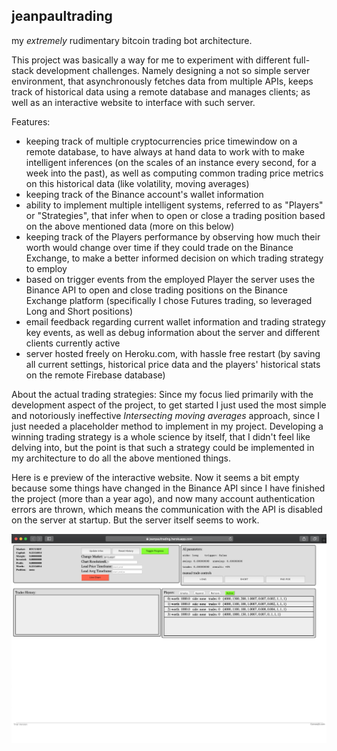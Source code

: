 ## jeanpaultrading
my *extremely* rudimentary bitcoin trading bot architecture.

This project was basically a way for me to experiment with different full-stack development challenges. Namely designing a not so simple server environment, that asynchronously fetches data from multiple APIs, keeps track of historical data using a remote database and manages clients; as well as an interactive website to interface with such server.

Features:
- keeping track of multiple cryptocurrencies price timewindow on a remote database, to have always at hand data to work with to make intelligent inferences (on the scales of an instance every second, for a week into the past), as well as computing common trading price metrics on this historical data (like volatility, moving averages)
- keeping track of the Binance account's wallet information
- ability to implement multiple intelligent systems, referred to as "Players" or "Strategies", that infer when to open or close a trading position based on the above mentioned data (more on this below)
- keeping track of the Players performance by observing how much their worth would change over time if they could trade on the Binance Exchange, to make a better informed decision on which trading strategy to employ
- based on trigger events from the employed Player the server uses the Binance API to open and close trading positions on the Binance Exchange platform (specifically I chose Futures trading, so leveraged Long and Short positions)
- email feedback regarding current wallet information and trading strategy key events, as well as debug information about the server and different clients currently active
- server hosted freely on Heroku.com, with hassle free restart (by saving all current settings, historical price data and the players' historical stats on the remote Firebase database)

About the actual trading strategies: Since my focus lied primarily with the development aspect of the project, to get started I just used the most simple and notoriously ineffective *Intersecting moving averages* approach, since I just needed a placeholder method to implement in my project. Developing a winning trading strategy is a whole science by itself, that I didn't feel like delving into, but the point is that such a strategy could be implemented in my architecture to do all the above mentioned things.

Here is e preview of the interactive website.
Now it seems a bit empty because some things have changed in the Binance API since I have finished the project (more than a year ago), and now many account authentication errors are thrown, which means the communication with the API is disabled on the server at startup. But the server itself seems to work.

![alt text](website_preview.png "Logo Title Text 1")
